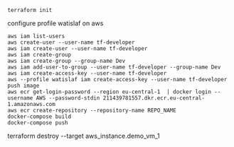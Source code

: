`terraform init`

configure profile watislaf on aws

```
aws iam list-users
aws create-user --user-name tf-developer
aws iam create-user --user-name tf-developer
aws iam create-group
aws iam create-group --group-name Dev
aws iam add-user-to-group --user-name tf-developer --group-name Dev
aws iam create-access-key --user-name tf-developer
aws --profile watislaf iam create-access-key --user-name tf-developer
push image
aws ecr get-login-password --region eu-central-1  | docker login --username AWS --password-stdin 211439781557.dkr.ecr.eu-central-1.amazonaws.com
aws ecr create-repository --repository-name REPO_NAME
docker-compose build
docker-compose push   
```

terraform destroy --target aws_instance.demo_vm_1
